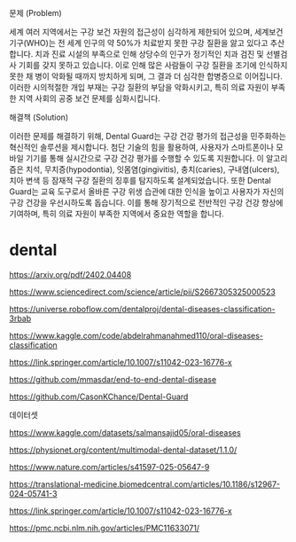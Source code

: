 문제 (Problem)

세계 여러 지역에서는 구강 보건 자원의 접근성이 심각하게 제한되어 있으며, 세계보건기구(WHO)는 전 세계 인구의 약 50%가 치료받지 못한 구강 질환을 앓고 있다고 추산합니다. 치과 진료 시설의 부족으로 인해 상당수의 인구가 정기적인 치과 검진 및 선별검사 기회를 갖지 못하고 있습니다. 이로 인해 많은 사람들이 구강 질환을 조기에 인식하지 못한 채 병이 악화될 때까지 방치하게 되며, 그 결과 더 심각한 합병증으로 이어집니다. 이러한 시의적절한 개입 부재는 구강 질환의 부담을 악화시키고, 특히 의료 자원이 부족한 지역 사회의 공중 보건 문제를 심화시킵니다.

해결책 (Solution)

이러한 문제를 해결하기 위해, Dental Guard는 구강 건강 평가의 접근성을 민주화하는 혁신적인 솔루션을 제시합니다. 첨단 기술의 힘을 활용하여, 사용자가 스마트폰이나 모바일 기기를 통해 실시간으로 구강 건강 평가를 수행할 수 있도록 지원합니다. 이 알고리즘은 치석, 무치증(hypodontia), 잇몸염(gingivitis), 충치(caries), 구내염(ulcers), 치아 변색 등 잠재적 구강 질환의 징후를 탐지하도록 설계되었습니다. 또한 Dental Guard는 교육 도구로서 올바른 구강 위생 습관에 대한 인식을 높이고 사용자가 자신의 구강 건강을 우선시하도록 돕습니다. 이를 통해 장기적으로 전반적인 구강 건강 향상에 기여하며, 특히 의료 자원이 부족한 지역에서 중요한 역할을 합니다.

# dental

https://arxiv.org/pdf/2402.04408

https://www.sciencedirect.com/science/article/pii/S2667305325000523

https://universe.roboflow.com/dentalproj/dental-diseases-classification-3rbab

https://www.kaggle.com/code/abdelrahmanahmed110/oral-diseases-classification

https://link.springer.com/article/10.1007/s11042-023-16776-x

https://github.com/mmasdar/end-to-end-dental-disease

https://github.com/CasonKChance/Dental-Guard

데이터셋

https://www.kaggle.com/datasets/salmansajid05/oral-diseases


https://physionet.org/content/multimodal-dental-dataset/1.1.0/

https://www.nature.com/articles/s41597-025-05647-9

https://translational-medicine.biomedcentral.com/articles/10.1186/s12967-024-05741-3

https://link.springer.com/article/10.1007/s11042-023-16776-x

https://pmc.ncbi.nlm.nih.gov/articles/PMC11633071/